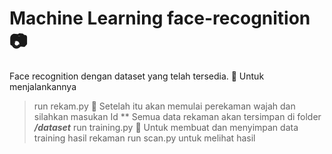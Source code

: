 ﻿# Machine Learning face-recognition 📷
Face recognition dengan dataset yang telah tersedia.
📸 Untuk menjalankannya
> run rekam.py
📸 Setelah itu akan memulai perekaman wajah dan silahkan masukan Id
** Semua data rekaman akan tersimpan di folder ***/dataset***
> run training.py
📸 Untuk membuat dan menyimpan data training hasil rekaman
> run scan.py
untuk melihat hasil
